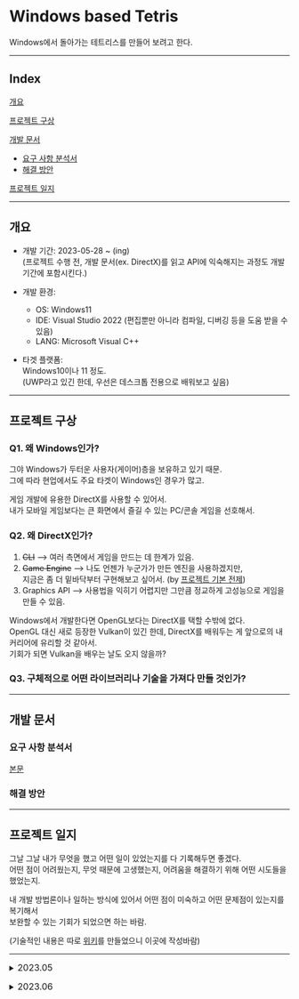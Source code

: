 # Windows based Tetris

Windows에서 돌아가는 테트리스를 만들어 보려고 한다.

---

## Index

[개요](#개요)  

[프로젝트 구상](#프로젝트-구상)  

[개발 문서](#개발-문서)

  - [요구 사항 분석서](#요구-사항-분석서)
  - [해결 방안](#해결-방안)

[프로젝트 일지](#프로젝트-일지)

---

## 개요

- 개발 기간: 2023-05-28 ~ (ing)  
  (프로젝트 수행 전, 개발 문서(ex. DirectX)를 읽고 API에 익숙해지는 과정도 개발 기간에 포함시킨다.)

- 개발 환경:
  - OS: Windows11
  - IDE: Visual Studio 2022 (편집뿐만 아니라 컴파일, 디버깅 등을 도움 받을 수 있음)
  - LANG: Microsoft Visual C++

- 타겟 플랫폼:  
  Windows10이나 11 정도.  
  (UWP라고 있긴 한데, 우선은 데스크톱 전용으로 배워보고 싶음)

---

## 프로젝트 구상

### Q1. 왜 Windows인가?

그야 Windows가 두터운 사용자(게이머)층을 보유하고 있기 때문.  
그에 따라 현업에서도 주요 타겟이 Windows인 경우가 많고.

게임 개발에 유용한 DirectX를 사용할 수 있어서.  
내가 모바일 게임보다는 큰 화면에서 즐길 수 있는 PC/콘솔 게임을 선호해서.

### Q2. 왜 DirectX인가?

1. ~~CLI~~ --> 여러 측면에서 게임을 만드는 데 한계가 있음.   
2. ~~Game Engine~~ --> 나도 언젠가 누군가가 만든 엔진을 사용하겠지만,  
  지금은 좀 더 밑바닥부터 구현해보고 싶어서. (by [프로젝트 기본 전제](../README.md/#프로젝트-기본-전제전략))  
3. Graphics API --> 사용법을 익히기 어렵지만 그만큼 정교하게 고성능으로 게임을 만들 수 있음.

Windows에서 개발한다면 OpenGL보다는 DirectX를 택할 수밖에 없다.  
OpenGL 대신 새로 등장한 Vulkan이 있긴 한데, DirectX를 배워두는 게 앞으로의 내 커리어에 유리할 것 같아서.  
기회가 되면 Vulkan을 배우는 날도 오지 않을까?

### Q3. 구체적으로 어떤 라이브러리나 기술을 가져다 만들 것인가?

---

## 개발 문서

### 요구 사항 분석서

[본문](./requirements_analysis.md)

### 해결 방안

---

## 프로젝트 일지

그날 그날 내가 무엇을 했고 어떤 일이 있었는지를 다 기록해두면 좋겠다.  
어떤 점이 어려웠는지, 무엇 때문에 고생했는지, 어려움을 해결하기 위해 어떤 시도들을 했었는지.  

내 개발 방법론이나 일하는 방식에 있어서 어떤 점이 미숙하고 어떤 문제점이 있는지를 복기해서  
보완할 수 있는 기회가 되었으면 하는 바람.

(기술적인 내용은 따로 [위키](https://github.com/keunbum/Tetris/wiki)를 만들었으니 이곳에 작성바람)

---

<font size="3"> <details><summary>2023.05</summary><blockquote> </font>

  <details><summary>05.28(일)</summary>
  
  [왜 게임 개발자는 윈도우즈를 선호하는가?](https://softwareengineering.stackexchange.com/questions/60544/why-do-game-developers-prefer-windows)

  DOS를 게임 개발에 사용하던 마소는 다른 경쟁사와 뒤처지지 않기 위해,  
  Windows에서의 독자적인 게임 개발을 위한, 로우 레벨의 통일된 API가 필요했다.  

  성능 저하 없고, 모든 그래픽, 사운드 및 입력 하드웨어를 위한 단일 API.  
  그리하여 [DirectX](https://en.wikipedia.org/wiki/DirectX)가 탄생하게 되었다. ([나무위키 문서](https://namu.wiki/w/DirectX)도 읽어 보기)

  이에 대응하여 만든 API 규격이 [OpenGL](https://en.wikipedia.org/wiki/OpenGL)이라고 한다.  
  [OpenGL 나무위키](https://namu.wiki/w/OpenGL)도 읽어 볼 것. 

  
  ### Achievements of the day

  기본 문서 생성 및 작성

  깃허브에 [위키](https://github.com/keunbum/Tetris/wiki) 생성.  
  (이것도 내 공부 노하우를 찾기 위한 과정 중 하나)

  내일 [여기](https://learn.microsoft.com/en-us/windows/win32/learnwin32/what-is-a-window-)서부터 이어서 읽기.

  </details>

  [//]: # (End of 05.28)


  <details><summary>05.29(월)</summary>

  마이크로소프트 개발 문서에서 기초 Windows 프로그래밍 개념 습득 중.  
  [깃허브 위키](https://github.com/keunbum/Tetris/wiki)에 그걸 정리해보고 있는데 번역하느라 좀 시간이 걸리는 듯.  
  (넘 미련하게 공부하고 있는 건가. 흠..)
  
  ### Achievements of the day

  [What Is a Window?](https://learn.microsoft.com/en-us/windows/win32/learnwin32/what-is-a-window-)부터 진행 중..  
  낼 [Writing the Window Procedure](https://learn.microsoft.com/en-us/windows/win32/learnwin32/writing-the-window-procedure)부터 이어서 하면 됨. (작성하다가 말았음)



  </details>

  [//]: # (End of 05.29)


  <details><summary>05.30(화)</summary>
  
  [Managing Application State](https://learn.microsoft.com/en-us/windows/win32/learnwin32/managing-application-state-) 문서 읽어 봤는데, 100% 이해 못했다..  
  어렵다...  
  이제 슬슬 언어 문법도 신경써야 할 듯.
  
  ### Achievements of the day

- [Writing the Window Procedure](https://learn.microsoft.com/en-us/windows/win32/learnwin32/writing-the-window-procedure)부터 이어서 진행.

  내일 C++ Template 익힌 후에 [Managing Application State](https://learn.microsoft.com/en-us/windows/win32/learnwin32/managing-application-state-)부터 이어서 하기.

- [C++ 문서](https://github.com/keunbum/Tetris/wiki/CPP) 생성

  MSDN 읽으면서 이해 안되는 부분이 생기기 시작했기 때문에 C++ 문법 좀 익혀 보려고.

  내일 [정적 변수](https://github.com/keunbum/Tetris/wiki/Memory-model-and-namespace#%EC%A0%95%EC%A0%81-%EB%B3%80%EC%88%98)부터 이어서 작성.


  </details>

  [//]: # (End of 05.30)

  <details><summary>05.31(수)</summary>


  [Note](https://github.com/keunbum/Tetris/wiki/Memory-model-and-namespace#note)에 [translation unit](https://learn.microsoft.com/en-us/cpp/cpp/program-and-linkage-cpp?view=msvc-170) 정리하기
  
  ### Achievements of the day

  [정적 변수](https://github.com/keunbum/Tetris/wiki/Memory-model-and-namespace#%EC%A0%95%EC%A0%81-%EB%B3%80%EC%88%98)부터 작성.

  [Definition 문서](https://en.cppreference.com/w/cpp/language/definition) 읽다가 말았음.  
  내일 이거랑 [declarations](https://en.cppreference.com/w/cpp/language/declarations) 읽어 보고, 책에서 <정적 존속 시간, 외부 링크> 읽기

  </details>

  [//]: # (End of 05.31)   

</blockquote></details>

[//]: # (End of 2023.05)



<font size="3"> <details><summary>2023.06</summary><blockquote> </font>
  <details><summary>06.01(목)</summary>

  쉬는 날..  
  
  ### Achievements of the day

  </details>

  [//]: # (End of 06.01) 

  <details><summary>06.02(금)</summary>

  ### Achievements of the day

  [정적 존속 시간, 외부 링크](https://github.com/keunbum/Tetris/wiki/Memory-model-and-namespace#%EC%A0%95%EC%A0%81-%EC%A1%B4%EC%86%8D-%EC%8B%9C%EA%B0%84-%EC%99%B8%EB%B6%80-%EB%A7%81%ED%81%AC)부터 [using 지시자 대 using 선언](https://github.com/keunbum/Tetris/wiki/Memory-model-and-namespace#using-%EC%84%A0%EC%96%B8%EA%B3%BC-using-%EC%A7%80%EC%8B%9C%EC%9E%90) 전까지 작성.

  </details>

  [//]: # (End of 06.02)   

  <details><summary>06.03(토)</summary>

  쉬는 날.

  ### Achievements of the day

  </details>

  [//]: # (End of 06.03)  

  <details><summary>06.04(일)</summary>

  

  ### Achievements of the day

  [익명 이름 공간](https://github.com/keunbum/Tetris/wiki/Memory-model-and-namespace#%EC%9D%B5%EB%AA%85-%EC%9D%B4%EB%A6%84-%EA%B3%B5%EA%B0%84) 작성하다가 말았음.

  </details>

  [//]: # (End of 06.04) 

  <details><summary>06.05(월)</summary>


  ### Achievements of the day

  [Meet the new C++ standard](https://github.com/keunbum/Tetris/wiki/Meet-the-new-CPP-standard) 작성하다가 말았음.

  </details>

  [//]: # (End of 06.05)   

  <details><summary>06.06(화)</summary>

  쉬는 날.

  ### Achievements of the day

  </details>

  [//]: # (End of 06.06)  

  <details><summary>06.07(수)</summary>


  ### Achievements of the day

  [Meet the new C++ standard](https://github.com/keunbum/Tetris/wiki/Meet-the-new-CPP-standard)에서 예제 분석하다가 말았음.

  </details>

  [//]: # (End of 06.07)  

  <details><summary>06.08(목)</summary>

  클래스 템플릿 간단하게 다뤄 봄.

  ### Achievements of the day

  내일 [템플릿 클래스와 프렌드 함수](https://github.com/keunbum/Tetris/wiki/Recycling-of-CPP-Code#%ED%85%9C%ED%94%8C%EB%A6%BF-%ED%81%B4%EB%9E%98%EC%8A%A4%EC%99%80-%ED%94%84%EB%A0%8C%EB%93%9C-%ED%95%A8%EC%88%98)부터 이어서 작성. 단 그 전에 `프렌드`부터 제대로 알아야 할 듯.

  </details>

  [//]: # (End of 06.08)  

  <details><summary>06.09(금)</summary>

  클래스 템플릿 간단하게 다뤄 봄.

  요 근래 C++ 문법만 판 것 같아서 다시 개발 문서로 돌아 옴.  
  적절하게 왔다 갔다 하기.

  ### Achievements of the day

  [Managing Application State](https://github.com/keunbum/Tetris/wiki/Managing-Application-State) 작성하다가 문법적으로 막히는 거 있어서 아직 미완성.

  
  </details>

  [//]: # (End of 06.09)  


[//]: # (End of 2023.06)